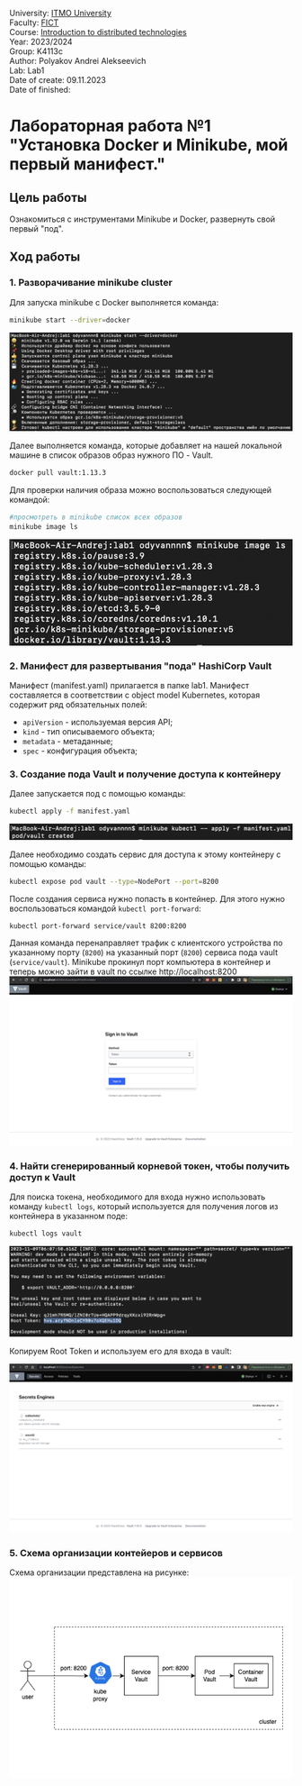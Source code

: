 University: [ITMO University](https://itmo.ru/ru/)\
Faculty: [FICT](https://fict.itmo.ru)\
Course: [Introduction to distributed technologies](https://github.com/itmo-ict-faculty/introduction-to-distributed-technologies)\
Year: 2023/2024\
Group: K4113с\
Author: Polyakov Andrei Alekseevich\
Lab: Lab1\
Date of create: 09.11.2023\
Date of finished:

# Лабораторная работа №1 "Установка Docker и Minikube, мой первый манифест."

## Цель работы
Ознакомиться с инструментами Minikube и Docker, развернуть свой первый "под".

## Ход работы

### 1. Разворачивание minikube cluster
Для запуска minikube с Docker выполняется команда:
```bash
minikube start --driver=docker
```
![start](images/start.png)

Далее выполняется команда, которые добавляет на нашей локальной машине в список образов образ нужного ПО - Vault.
```bash
docker pull vault:1.13.3
```
Для проверки наличия образа можно воспользоваться следующей командой:
```bash
#просмотреть в minikube список всех образов
minikube image ls
```
![imagesls](images/imagesls.png)

### 2. Манифест для развертывания "пода" HashiCorp Vault
Манифест (manifest.yaml) прилагается в папке lab1.
Манифест составляется в соответствии с object model Kubernetes, которая содержит ряд обязательных полей:
- `apiVersion` - используемая версия API;
- `kind` - тип описываемого объекта;
- `metadata` - метаданные;
- `spec` - конфигурация объекта;

### 3. Создание пода Vault и получение доступа к контейнеру
Далее запускается под с помощью команды:
```bash
kubectl apply -f manifest.yaml
```
![launch](images/launch.png)

Далее необходимо создать сервис для доступа к этому контейнеру с помощью команды:
```bash
kubectl expose pod vault --type=NodePort --port=8200
```
После создания сервиса нужно попасть в контейнер. Для этого нужно воспользоваться командой `kubectl port-forward`:
```bash
kubectl port-forward service/vault 8200:8200
```
Данная команда перенаправляет трафик с клиентского устройства по указанному порту (`8200`) на указанный порт (`8200`) сервиса пода vault (`service/vault`).
Minikube прокинул порт компьютера в контейнер и теперь можно зайти в vault по ссылке http://localhost:8200
![vaulthome](images/vaulthome.png)

### 4. Найти сгенерированный корневой токен, чтобы получить доступ к Vault
Для поиска токена, необходимого для входа нужно использовать команду `kubectl logs`, который используется для получения логов из контейнера в указанном поде:
```bash
kubectl logs vault
```
![token](images/token.png)

Копируем Root Token и используем его для входа в vault:

![vaultenter](images/vaultenter.png)

### 5. Схема организации контейеров и сервисов 
Схема организации представлена на рисунке:
![diagram](images/diagram.png)